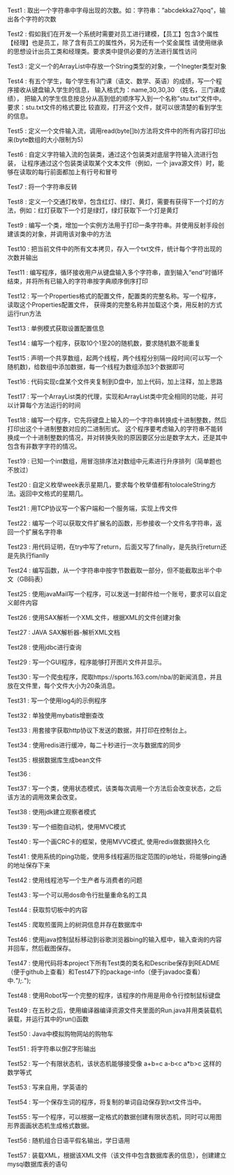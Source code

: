Test1 :  取出一个字符串中字母出现的次数。如：字符串：”abcdekka27qoq”，输出各个字符的次数

Test2 :  假如我们在开发一个系统时需要对员工进行建模，【员工】包含3个属性【经理】也是员工，除了含有员工的属性外，另为还有一个奖金属性 
         请使用继承的思想设计出员工类和经理类。要求类中提供必要的方法进行属性访问

Test3 :  定义一个的ArrayList中存放一个String类型的对象，一个Inegter类型对象

Test4 :  有五个学生，每个学生有3门课（语文、数学、英语）的成绩，写一个程序接收从键盘输入学生的信息， 输入格式为：name,30,30,30
        （姓名，三门课成绩）， 把输入的学生信息按总分从高到低的顺序写入到一个名称”stu.txt”文件中。 要求：stu.txt文件的格式要比
        较直观，打开这个文件，就可以很清楚的看到学生的信息。

Test5 :  定义一个文件输入流，调用read(byte[]b)方法将文件中的所有内容打印出来(byte数组的大小限制为5)

Test6 :  自定义字符输入流的包装类，通过这个包装类对底层字符输入流进行包装， 让程序通过这个包装类读取某个文本文件（例如，一个
         java源文件）时，能够在读取的每行前面都加上有行号和冒号

Test7 :  将一个字符串反转

Test8 :  定义一个交通灯枚举，包含红灯、绿灯、黄灯，需要有获得下一个灯的方法，例如：红灯获取下一个灯是绿灯，绿灯获取下一个灯是黄灯

Test9 :  编写一个类，增加一个实例方法用于打印一条字符串。并使用反射手段创建该类的对象，并调用该对象中的方法

Test10 :  把当前文件中的所有文本拷贝，存入一个txt文件，统计每个字符出现的次数并输出

Test11 :  编写程序，循环接收用户从键盘输入多个字符串，直到输入“end”时循环结束，并将所有已输入的字符串按字典顺序倒序打印

Test12 :  写一个Properties格式的配置文件，配置类的完整名称。写一个程序， 读取这个Properties配置文件，
          获得类的完整名称并加载这个类，用反射的方式运行run方法

Test13 :  单例模式获取设置配置信息

Test14 :  编写一个程序，获取10个1至20的随机数，要求随机数不能重复

Test15 :  声明一个共享数组，起两个线程，两个线程分别隔一段时间(可以写一个随机数)，给数组中添加数据，每一个线程为数组添加3个数据即可

Test16 :  代码实现c盘某个文件夹复制到D盘中，加上代码，加上注释，加上思路

Test17 :  写一个ArrayList类的代理，实现和ArrayList类中完全相同的功能，并可以计算每个方法运行的时间

Test18 :  编写一个程序，它先将键盘上输入的一个字符串转换成十进制整数，然后打印出这个十进制整数对应的二进制形式。 
          这个程序要考虑输入的字符串不能转换成一个十进制整数的情况，并对转换失败的原因要区分出是数字太大，还是其中包含有非数字字符的情况。

Test19 :  已知一个int数组，用冒泡排序法对数组中元素进行升序排列（简单题也不放过）

Test20 :  自定义枚举week表示星期几，要求每个枚举值都有tolocaleString方法。返回中文格式的星期几。

Test21 :  用TCP协议写一个客户端和一个服务端，实现上传文件

Test22 :  编写一个可以获取文件扩展名的函数，形参接收一个文件名字符串，返回一个扩展名字符串

Test23 :  用代码证明，在try中写了return，后面又写了finally，是先执行return还是先执行fianlly

Test24 :  编写函数，从一个字符串中按字节数截取一部分，但不能截取出半个中文（GB码表）

Test25 :  使用javaMail写一个程序，可以发送一封邮件给一个账号，要求可以自定义邮件内容

Test26 :  使用SAX解析一个XML文件，根据XML的文件创建对象

Test27 :  JAVA SAX解析器-解析XML文档

Test28 :  使用jdbc进行查询

Test29 :  写一个GUI程序，程序能够打开图片文件并显示。

Test30 :  写一个爬虫程序，爬取https://sports.163.com/nba/的新闻消息，并且放在文件里，每个文件大小为20条消息。

Test31 :  写一个使用log4j的示例程序

Test32 :  单独使用mybatis增删查改

Test33 :  用套接字获取http协议下发送的数据，并打印在控制台上。

Test34 :  使用redis进行缓冲，每二十秒进行一次与数据库的同步

Test35 :  根据数据库生成bean文件

Test36 : 

Test37 :  写一个类，使用状态模式，该类每次调用一个方法后会改变状态，之后该方法的调用效果会改变。

Test38 :  使用jdk建立观察者模式

Test39 :  写一个细胞自动机，使用MVC模式

Test40 :  写一个画CRC卡的框架，使用MVVC模式, 使用redis做数据持久化

Test41 :  使用系统的ping功能，使用多线程遍历指定范围的ip地址，将能够ping通的地址保存下来

Test42 :  使用线程池写一个生产者与消费者的问题

Test43 :  写一个可以用dos命令行批量重命名的工具

Test44 :  获取剪切板中的内容

Test45 :  爬取煎蛋网上的树洞信息并存在数据库中

Test46 :  使用java控制鼠标移动到谷歌浏览器bing的输入框中，输入查询的内容并回车，然后截图保存。

Test47 :  使用代码将本project下所有Test类的类名和Describe保存到README（便于github上查看）和Test47下的package-info（便于javadoc查看）中.*");.*");

Test48 :  使用Robot写一个完整的程序，该程序的作用是用命令行控制鼠标键盘

Test49 :  在五秒之后，使用编译器编译资源文件夹里面的Run.java并用类装载机装载，并运行其中的run()函数

Test50 :  Java中模拟购物网站的购物车

Test51 :  将字符串以倒Z字形输出

Test52 :  写一个有限状态机，该状态机能够接受像 a+b=c a-b<c a*b>c 这样的数学等式

Test53 :  写来自用，学英语的

Test54 :  写一个保存生词的程序，将复制的单词自动保存到txt文件当中。

Test55 :  写一个程序，可以根据一定格式的数据创建有限状态机，同时可以用图形界面画状态机生成格式数据。

Test56 :  随机组合日语平假名输出，学日语用

Test57 :  装载XML，根据该XML文件（该文件中包含数据库表的信息），创建建立mysql数据库表的语句

